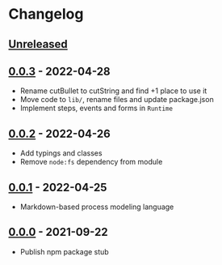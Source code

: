 # Changelog

## [Unreleased][unreleased]

## [0.0.3][] - 2022-04-28

- Rename cutBullet to cutString and find +1 place to use it
- Move code to `lib/`, rename files and update package.json
- Implement steps, events and forms in `Runtime`

## [0.0.2][] - 2022-04-26

- Add typings and classes
- Remove `node:fs` dependency from module

## [0.0.1][] - 2022-04-25

- Markdown-based process modeling language

## [0.0.0][] - 2021-09-22

- Publish npm package stub

[unreleased]: https://github.com/metarhia/lowscript/compare/v0.0.3....HEAD
[0.0.3]: https://github.com/metarhia/lowscript/releases/tag/v0.0.3
[0.0.2]: https://github.com/metarhia/lowscript/releases/tag/v0.0.2
[0.0.1]: https://github.com/metarhia/lowscript/releases/tag/v0.0.1
[0.0.0]: https://github.com/metarhia/lowscript/releases/tag/v0.0.0
